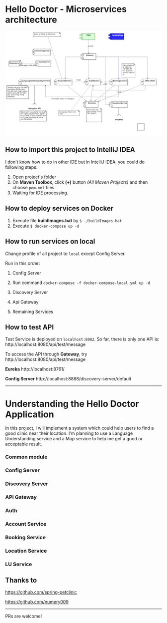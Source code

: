 ﻿# Hello Doctor - Microservices architecture
 
![Architecture][architecture]

 
 ## How to import this project to IntelliJ IDEA
 
 I don't know how to do in other IDE but in IntelliJ IDEA, you could do following steps:
 
 1. Open project's folder
 2. On **Maven Toolbox**, click **(+)** button *(All Maven Projects)* and then choose `pom.xml` files.
 3. Waiting for IDE processing.
 
 ## How to deploy services on Docker
 
 1. Execute file **buildImages.bat** by `$ ./buildImages.bat`
 2. Execute `$ docker-compose up -d`
 
 ## How to run services on local
 
 Change profile of all project to `local` except Config Server.
 
 Run in this order:
 
 
 1. Config Server
 
 2. Run command `docker-compose -f docker-compose-local.yml up -d`

 3. Discovery Server

 4. Api Gateway

 5. Remaining Services
 
 
## How to test API

Test Service is deployed on `localhost:8082`. So far, there is only one API is: http://localhost:8080/api/test/message

To access the API through **Gateway**, try http://localhost:8080/api/test/message

**Eureka** http://localhost:8761/

**Config Server** http://localhost:8888/discovery-server/default

---------------------------------------------

# Understanding the Hello Doctor Application

In this project, I will implement a system which could help users to find a good clinic near their location. I'm planning to use a Language Understanding service and a Map service to help me get a good or acceptable result.

### Common module

### Config Server

### Discovery Server

### API Gateway

### Auth

### Account Service

### Booking Service

### Location Service

### LU Service

## Thanks to

https://github.com/spring-petclinic

https://github.com/numery009

---------
PRs are welcome!



[architecture]: https://github.com/TranNgocKhoa/hello-doctor/raw/master/images/Architecture.jpg "Architecture"

